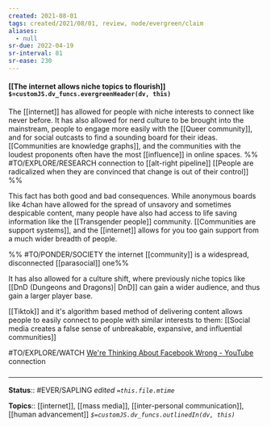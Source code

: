 ```yaml
---
created: 2021-08-01
tags: created/2021/08/01, review, node/evergreen/claim
aliases:
  - null
sr-due: 2022-04-19
sr-interval: 81
sr-ease: 230
---
```


#### [[The internet allows niche topics to flourish]] `$=customJS.dv_funcs.evergreenHeader(dv, this)`

The [[internet]] has allowed for people with niche interests to connect like never before. It has also allowed for nerd culture to be brought into the mainstream, people to engage more easily with the [[Queer community]], and for social outcasts to find a sounding board for their ideas. [[Communities are knowledge graphs]], and the communities with the loudest proponents often have the most [[influence]] in online spaces.
%%
#TO/EXPLORE/RESEARCH connection to [[alt-right pipeline]] [[People are radicalized when they are convinced that change is out of their control]]
%%

This fact has both good and bad consequences. While anonymous boards like 4chan have allowed for the spread of unsavory and sometimes despicable content, many people have also had access to life saving information like the [[Transgender people]] community. [[Communities are support systems]], and the [[internet]] allows for you too gain support from a much wider breadth of people. 

%% 
#TO/PONDER/SOCIETY the internet [[community]] is a widespread, disconnected [[parasocial]] one%%

It has also allowed for a culture shift, where previously niche topics like [[DnD (Dungeons and Dragons)| DnD]] can gain a wider audience, and thus gain a larger player base.

[[Tiktok]] and it's algorithm based method of delivering content allows people to easily connect to people with similar interests to them: [[Social media creates a false sense of unbreakable, expansive, and influential communities]]

#TO/EXPLORE/WATCH [We're Thinking About Facebook Wrong - YouTube](https://www.youtube.com/watch?v=EJtNmd1kV44) connection

### <hr class="footnote"/>

**Status**:: #EVER/SAPLING
*edited `=this.file.mtime`*

**Topics**:: [[internet]], [[mass media]], [[inter-personal communication]], [[human advancement]]
*`$=customJS.dv_funcs.outlinedIn(dv, this)`*
